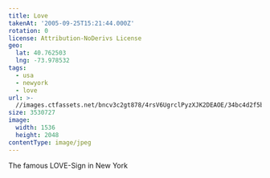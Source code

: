 ```yaml
---
title: Love
takenAt: '2005-09-25T15:21:44.000Z'
rotation: 0
license: Attribution-NoDerivs License
geo:
  lat: 40.762503
  lng: -73.978532
tags:
  - usa
  - newyork
  - love
url: >-
  //images.ctfassets.net/bncv3c2gt878/4rsV6UgrclPyzXJK2DEAOE/34bc4d2f5bf0b396b4003a0a6a25bb00/love_4324828591_o
size: 3530727
image:
  width: 1536
  height: 2048
contentType: image/jpeg
---
```


The famous LOVE-Sign in New York